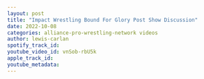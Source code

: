 ```yaml
---
layout: post
title: "Impact Wrestling Bound For Glory Post Show Discussion"
date: 2022-10-08
categories: alliance-pro-wrestling-network videos
author: lewis-carlan
spotify_track_id: 
youtube_video_id: vnSob-rbU5k
apple_track_id: 
youtube_metadata: 
---
```

